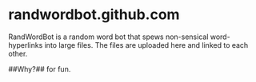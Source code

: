 randwordbot.github.com
======================

RandWordBot is a random word bot that spews non-sensical word-hyperlinks into large files.
The files are uploaded here and linked to each other.

##Why?##
for fun.
